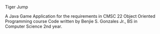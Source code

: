 Tiger Jump


A Java Game Application for the requirements in CMSC 22 Object Oriented Programming course Code written by Benjie S. Gonzales Jr., BS in Computer Science 2nd year.
